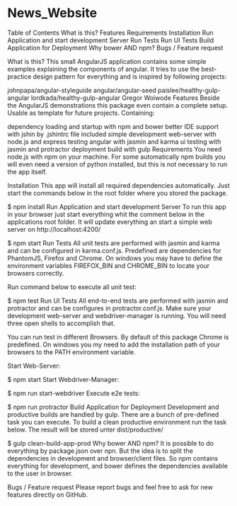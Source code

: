 # News_Website

Table of Contents
What is this?
Features
Requirements
Installation
Run Application and start development Server
Run Tests
Run UI Tests
Build Application for Deployment
Why bower AND npm?
Bugs / Feature request

What is this?
This small AngularJS application contains some simple examples explaining the components of angular. It tries to use the best-practice design pattern for everything and is inspired by following projects:

johnpapa/angular-styleguide
angular/angular-seed
paislee/healthy-gulp-angular
lordkada/healthy-gulp-angular
Gregor Woiwode
Features
Beside the AngularJS demonstrations this package even contain a complete setup. Usable as template for future projects. Containing:

dependency loading and startup with npm and bower
better IDE support with jshin by .jshintrc file
included simple development web-server with node.js and express
testing angular with jasmin and karma
ui testing with jasmin and protractor
deployment build with gulp
Requirements
You need node.js with npm on your machine. For some automatically npm builds you will even need a version of python installed, but this is not necessary to run the app itself.

Installation
This app will install all required dependencies automatically. Just start the commands below in the root folder where you stored the package.

$ npm install
Run Application and start development Server
To run this app in your browser just start everything whit the comment below in the applications root folder. It will update everything an start a simple web server on http://localhost:4200/

$ npm start
Run Tests
All unit tests are performed with jasmin and karma and can be configured in karma.conf.js. Predefined are dependencies for PhantomJS, Firefox and Chrome. On windows you may have to define the environment variables FIREFOX_BIN and CHROME_BIN to locate your browsers correctly.

Run command below to execute all unit test:

$ npm test
Run UI Tests
All end-to-end tests are performed with jasmin and protractor and can be configures in protractor.conf.js. Make sure your development web-server and webdriver-manager is running. You will need three open shells to accomplish that.

You can run test in different Browsers. By default of this package Chrome is predefined. On windows you my need to add the installation path of your browsers to the PATH environment variable.

Start Web-Server:

$ npm start
Start Webdriver-Manager:

$ npm run start-webdriver
Execute e2e tests:

$ npm run protractor
Build Application for Deployment
Development and productive builds are handled by gulp. There are a bunch of pre-defined task you can execute. To build a clean productive environment run the task below. The result will be stored unter dist/productive/

$ gulp clean-build-app-prod
Why bower AND npm?
It is possible to do everything by package.json over npn. But the idea is to split the dependencies in development and browser/client files. So npm contains everything for development, and bower defines the dependencies available to the user in browser.

Bugs / Feature request
Please report bugs and feel free to ask for new features directly on GitHub.